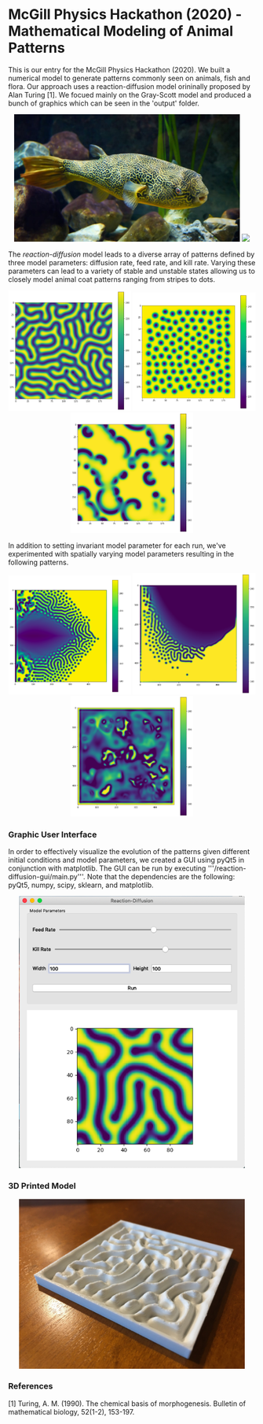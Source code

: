 # McGill Physics Hackathon (2020) - Mathematical Modeling of Animal Patterns

This is our entry for the McGill Physics Hackathon (2020). We built a numerical model to generate patterns commonly seen on animals, fish and flora. Our approach uses a reaction-diffusion model orininally proposed by Alan Turing [1]. We focued mainly on the Gray-Scott model and produced a bunch of graphics which can be seen in the 'output' folder.

<p align="center">
  <img width="460" src="/output/images/fish.jpg">
  <img width="300" src="/output/videos/test1.gif">
</p>

The *reaction-diffusion* model leads to a diverse array of patterns defined by three model parameters: diffusion rate, feed rate, and kill rate. Varying these parameters can lead to a variety of stable and unstable states allowing us to closely model animal coat patterns ranging from stripes to dots. 
	
<p align="center">
	<img width="250" src="/output/images/test9.png"/>
	<img width="250" src="/output/images/test15.png"/>
	<img width="250" src="/output/images/test11.png"/>
</p>

In addition to setting invariant model parameter for each run, we've experimented with spatially varying model parameters resulting in the following patterns.

<p align="center">
	<img width="250" src="/output/images/test16.png"/>
	<img width="250" src="/output/images/test10.png"/>
	<img width="250" src="/output/images/test13.png"/>
</p>



### Graphic User Interface

In order to effectively visualize the evolution of the patterns given different initial conditions and model parameters, we created a GUI using pyQt5 in conjunction with matplotlib. The GUI can be run by executing '''/reaction-diffusion-gui/main.py'''. Note that the dependencies are the following: pyQt5, numpy, scipy, sklearn, and matplotlib.

<p align="center">
  <img width="460" src="/output/images/gui.png">
</p>

	
### 3D Printed Model

<p align="center">
  <img width="460" src="/output/images/3d_print.jpg">
</p>

### References

[1] Turing, A. M. (1990). The chemical basis of morphogenesis. Bulletin of mathematical biology, 52(1-2), 153-197.

